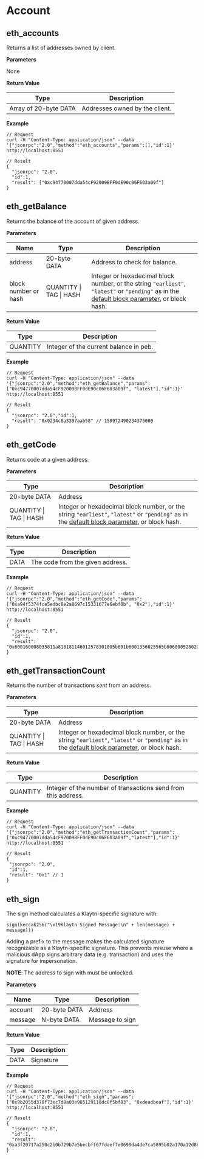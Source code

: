 # Account

## eth_accounts <a id="eth_accounts"></a>

Returns a list of addresses owned by client.

**Parameters**

None

**Return Value**

| Type                  | Description                      |
|-----------------------|----------------------------------|
| Array of 20-byte DATA | Addresses owned by the client.   |

**Example**

```shell
// Request
curl -H "Content-Type: application/json" --data '{"jsonrpc":"2.0","method":"eth_accounts","params":[],"id":1}' http://localhost:8551

// Result
{
  "jsonrpc": "2.0",
  "id":1,
  "result": ["0xc94770007dda54cF92009BFF0dE90c06F603a09f"]
}
```


## eth_getBalance <a id="eth_getbalance"></a>

Returns the balance of the account of given address.

**Parameters**

| Name                 | Type                            | Description                                                                                                                                                                            |
|----------------------|---------------------------------|----------------------------------------------------------------------------------------------------------------------------------------------------------------------------------------|
| address              | 20-byte DATA                    | Address to check for balance.                                                                                                                                                          |
| block number or hash | QUANTITY \| TAG \| HASH | Integer or hexadecimal block number, or the string `"earliest"`, `"latest"` or `"pending"` as in the [default block parameter](../eth/block.md#the-default-block-parameter), or block hash. |

**Return Value**

| Type       | Description                              |
|------------|------------------------------------------|
| QUANTITY   | Integer of the current balance in peb.   |

**Example**

```shell
// Request
curl -H "Content-Type: application/json" --data '{"jsonrpc":"2.0","method":"eth_getBalance","params":["0xc94770007dda54cF92009BFF0dE90c06F603a09f", "latest"],"id":1}' http://localhost:8551

// Result
{
  "jsonrpc": "2.0","id":1,
  "result": "0x0234c8a3397aab58" // 158972490234375000
}
```


## eth_getCode <a id="eth_getcode"></a>

Returns code at a given address.

**Parameters**

| Type                            | Description                                                                                                                                                                            |
|---------------------------------|----------------------------------------------------------------------------------------------------------------------------------------------------------------------------------------|
| 20-byte DATA                    | Address                                                                                                                                                                                |
| QUANTITY \| TAG \| HASH | Integer or hexadecimal block number, or the string `"earliest"`, `"latest"` or `"pending"` as in the [default block parameter](../eth/block.md#the-default-block-parameter), or block hash. |

**Return Value**

| Type   | Description                        |
|--------|------------------------------------|
| DATA   | The code from the given address.   |

**Example**

```shell
// Request
curl -H "Content-Type: application/json" --data '{"jsonrpc":"2.0","method":"eth_getCode","params":["0xa94f5374fce5edbc8e2a8697c15331677e6ebf0b", "0x2"],"id":1}' http://localhost:8551

// Result
{
  "jsonrpc": "2.0",
  "id":1,
  "result":   "0x600160008035811a818181146012578301005b601b6001356025565b8060005260206000f25b600060078202905091905056"
}
```


## eth_getTransactionCount <a id="eth_gettransactioncount"></a>

Returns the number of transactions *sent* from an address.

**Parameters**

| Type                            | Description                                                                                                                                                                            |
|---------------------------------|----------------------------------------------------------------------------------------------------------------------------------------------------------------------------------------|
| 20-byte DATA                    | Address                                                                                                                                                                                |
| QUANTITY \| TAG \| HASH | Integer or hexadecimal block number, or the string `"earliest"`, `"latest"` or `"pending"` as in the [default block parameter](../eth/block.md#the-default-block-parameter), or block hash. |

**Return Value**

| Type       | Description                                                   |
|------------|---------------------------------------------------------------|
| QUANTITY   | Integer of the number of transactions send from this address. |

**Example**

 ```shell
// Request
curl -H "Content-Type: application/json" --data '{"jsonrpc":"2.0","method":"eth_getTransactionCount","params":["0xc94770007dda54cF92009BFF0dE90c06F603a09f","latest"],"id":1}' http://localhost:8551

// Result
{
  "jsonrpc": "2.0",
  "id":1,
  "result": "0x1" // 1
}
 ```


## eth_sign <a id="eth_sign"></a>

The sign method calculates a Klaytn-specific signature with:
```
sign(keccak256("\x19Klaytn Signed Message:\n" + len(message) + message)))
```

Adding a prefix to the message makes the calculated signature recognizable as a Klaytn-specific signature. This prevents misuse where a malicious dApp signs arbitrary data (e.g. transaction) and uses the signature for impersonation.

**NOTE**: The address to sign with must be unlocked.

**Parameters**

| Name    | Type         | Description     |
|---------|--------------|-----------------|
| account | 20-byte DATA | Address         |
| message | N-byte DATA  | Message to sign |

**Return Value**

| Type   | Description   |
|--------|---------------|
| DATA   | Signature     |

**Example**

```shell
// Request
curl -H "Content-Type: application/json" --data '{"jsonrpc":"2.0","method":"eth_sign","params":["0x9b2055d370f73ec7d8a03e965129118dc8f5bf83", "0xdeadbeaf"],"id":1}' http://localhost:8551

// Result
{
  "jsonrpc": "2.0",
  "id":1,
  "result": "0xa3f20717a250c2b0b729b7e5becbff67fdaef7e0699da4de7ca5895b02a170a12d887fd3b17bfdce3481f10bea41f45ba9f709d39ce8325427b57afcfc994cee1b"
}
```